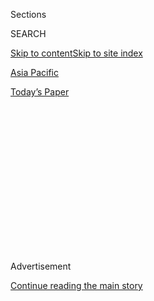<div id="app">

<div>

<div>

<div>

<div class="NYTAppHideMasthead css-1q2w90k e1suatyy0">

<div class="section css-ui9rw0 e1suatyy2">

<div class="css-eph4ug er09x8g0">

<div class="css-6n7j50">

</div>

<span class="css-1dv1kvn">Sections</span>

<div class="css-10488qs">

<span class="css-1dv1kvn">SEARCH</span>

</div>

[Skip to content](#site-content)[Skip to site index](#site-index)

</div>

<div id="masthead-section-label" class="css-1wr3we4 eaxe0e00">

[Asia
Pacific](https://www.nytimes3xbfgragh.onion/section/world/asia)

</div>

<div class="css-10698na e1huz5gh0">

</div>

</div>

<div id="masthead-bar-one" class="section hasLinks css-15hmgas e1csuq9d3">

<div class="css-uqyvli e1csuq9d0">

</div>

<div class="css-1uqjmks e1csuq9d1">

</div>

<div class="css-9e9ivx">

[](https://myaccount.nytimes3xbfgragh.onion/auth/login?response_type=cookie&client_id=vi)

</div>

<div class="css-1bvtpon e1csuq9d2">

[Today’s
Paper](https://www.nytimes3xbfgragh.onion/section/todayspaper)

</div>

</div>

</div>

</div>

<div data-aria-hidden="false">

<div id="site-content" data-role="main">

<div>

<div class="css-1aor85t" style="opacity:0.000000001;z-index:-1;visibility:hidden">

<div class="css-1hqnpie">

<div class="css-epjblv">

<span class="css-17xtcya">[Asia
Pacific](/section/world/asia)</span><span class="css-x15j1o">|</span><span class="css-fwqvlz">Park
Geun-hye, Ousted President of South Korea, Is Formally
Indicted</span>

</div>

<div class="css-k008qs">

<div class="css-1iwv8en">

<span class="css-18z7m18"></span>

<div>

</div>

</div>

<span class="css-1n6z4y">https://nyti.ms/2oOgzDj</span>

<div class="css-1705lsu">

<div class="css-4xjgmj">

<div class="css-4skfbu" data-role="toolbar" data-aria-label="Social Media Share buttons, Save button, and Comments Panel with current comment count" data-testid="share-tools">

  - 
  - 
  - 
  - 
    
    <div class="css-6n7j50">
    
    </div>

  - 

</div>

</div>

</div>

</div>

</div>

</div>

<div class="css-13pd83m">

</div>

<div id="top-wrapper" class="css-1sy8kpn">

<div id="top-slug" class="css-l9onyx">

Advertisement

</div>

[Continue reading the main
story](#after-top)

<div class="ad top-wrapper" style="text-align:center;height:100%;display:block;min-height:250px">

<div id="top" class="place-ad" data-position="top" data-size-key="top">

</div>

</div>

<div id="after-top">

</div>

</div>

<div id="sponsor-wrapper" class="css-1hyfx7x">

<div id="sponsor-slug" class="css-19vbshk">

Supported by

</div>

[Continue reading the main
story](#after-sponsor)

<div id="sponsor" class="ad sponsor-wrapper" style="text-align:center;height:100%;display:block">

</div>

<div id="after-sponsor">

</div>

</div>

<div class="css-1vkm6nb ehdk2mb0">

# Park Geun-hye, Ousted President of South Korea, Is Formally Indicted

</div>

<div class="css-79elbk" data-testid="photoviewer-wrapper">

<div class="css-z3e15g" data-testid="photoviewer-wrapper-hidden">

</div>

<div class="css-1a48zt4 ehw59r15" data-testid="photoviewer-children">

![<span class="css-16f3y1r e13ogyst0" data-aria-hidden="true">Park
Geun-hye, the former president of South Korea, in Seoul, the capital,
last month. She has been arrested and jailed on bribery and other
criminal
charges.</span><span class="css-cnj6d5 e1z0qqy90" itemprop="copyrightHolder"><span class="css-1ly73wi e1tej78p0">Credit...</span><span><span>Kim
Hong-Ji/Reuters</span></span></span>](https://static01.graylady3jvrrxbe.onion/images/2017/04/18/world/18skorea-1/18skorea-1-articleLarge.jpg?quality=75&auto=webp&disable=upscale)

</div>

</div>

<div class="css-xt80pu e12qa4dv0">

<div class="css-18e8msd">

<div class="css-vp77d3 epjyd6m0">

<div class="css-1baulvz">

By [<span class="css-1baulvz last-byline" itemprop="name">Choe
Sang-Hun</span>](http://www.nytimes3xbfgragh.onion/by/choe-sang-hun)

</div>

</div>

  - April 17,
    2017

  - 
    
    <div class="css-4xjgmj">
    
    <div class="css-d8bdto" data-role="toolbar" data-aria-label="Social Media Share buttons, Save button, and Comments Panel with current comment count" data-testid="share-tools">
    
      - 
      - 
      - 
      - 
        
        <div class="css-6n7j50">
        
        </div>
    
      - 
    
    </div>
    
    </div>

</div>

</div>

<div class="section meteredContent css-1r7ky0e" name="articleBody" itemprop="articleBody">

<div class="css-1fanzo5 StoryBodyCompanionColumn">

<div class="css-53u6y8">

SEOUL, South Korea — South Korea’s recently impeached and ousted
president, Park Geun-hye, was formally indicted on Monday on charges of
collecting or demanding $52 million in bribes, becoming the first leader
put on criminal trial since the mid-1990s, when two former
military-backed presidents were imprisoned for corruption and mutiny.

Prosecutors [arrested Ms.
Park](https://www.nytimes3xbfgragh.onion/2017/03/30/world/asia/park-geun-hye-south-korea-arrest.html)
on 13 criminal charges in March. They have questioned her five times in
her jail cell outside Seoul. In the indictment on Monday, the number of
criminal charges against Ms. Park increased to 18, including bribery,
coercion, abuse of office and illegal leaking of government secrets.

The indictment, a widely expected follow-up to Ms. Park’s arrest, will
prompt the Seoul Central District Court to open a trial. The court is
expected to assign the case to a three-judge panel soon.

The judges will then set the date for the first hearing in what will
become the biggest court trial since the former military dictator Chun
Doo-hwan was [sentenced to
death](http://www.nytimes3xbfgragh.onion/1995/12/22/world/south-korea-indicts-2-former-presidents-in-staging-of-1979-coup.html)
and his friend and successor, Roh Tae-woo, was sentenced to 22½ years in
prison on bribery, mutiny and sedition charges in 1996. (Their sentences
were later reduced, and they were pardoned and released in 1997.)

</div>

</div>

<div class="css-1fanzo5 StoryBodyCompanionColumn">

<div class="css-53u6y8">

Months of political turmoil and intrigue, set in motion when huge crowds
began gathering in central Seoul in the fall to [demand Ms. Park’s
resignation](https://www.nytimes3xbfgragh.onion/2016/11/26/world/asia/korea-park-geun-hye-protests.html),
were capped by a Constitutional Court ruling in early March that
[formally removed
her](https://www.nytimes3xbfgragh.onion/2017/03/09/world/asia/park-geun-hye-impeached-south-korea.html)
from office.

The National Assembly had [voted in December to impeach
her](https://www.nytimes3xbfgragh.onion/2016/12/09/world/asia/south-korea-president-park-geun-hye-impeached.html)
on charges of bribery, extortion and abuse of power.

The sprawling corruption scandal implicated the leadership of Samsung,
the nation’s largest conglomerate, and other big businesses, rekindling
public furor over decades-old ties between government and corporations
in one of Asia’s most vibrant democracies.

The coercion charge against Ms. Park stems from $68 million she and a
[longtime confidante, Choi
Soon-sil](https://www.nytimes3xbfgragh.onion/2016/11/06/world/asia/south-koreans-ashamed-over-les-secretive-adviser.html),
were accused of extorting from big businesses in the form of “donations”
to two foundations that Ms. Choi controlled.

But a more damning charge against Ms. Park and Ms. Choi was bribery. The
$52 million they were accused of collecting or demanding in bribes from
businesses included $38 million in bribes or promised bribes from
Samsung. Ms. Choi and the company’s top executive, Lee Jae-yong, were
also under arrest and on trial.

</div>

</div>

<div class="css-1fanzo5 StoryBodyCompanionColumn">

<div class="css-53u6y8">

On Monday, prosecutors also charged Ms. Park and Ms. Choi with demanding
bribes worth $6.2 million from the retail conglomerate Lotte and $7.8
million from the telecommunications and semiconductor conglomerate SK.
Shin Dong-bin, the chairman of Lotte, was indicted on bribery charges on
Monday. But Mr. Shin, who was already on trial on tax evasion and
embezzlement charges stemming from [a separate corruption
scandal](https://www.nytimes3xbfgragh.onion/2016/10/20/business/international/south-korea-lotte-chaebol-conglomerate-indicted.html),
was not arrested.

Lotte had no immediate reaction on Monday.

Both Lotte and SK had lost valuable licenses to run duty-free shops in
2015 and lobbied to regain them last year. Mr. Shin was accused of
paying the $6.2 million bribe in May while seeking government help to
regain the license. The money was later returned, but Lotte won back its
license in December.

Ms. Park and Ms. Choi were accused of demanding a $7.8 million bribe
from SK, prosecutors said on Monday. But SK did not pay the money, and
its chairman, Chey Tae-won, was spared indictment on Monday. (SK did not
get back its duty-free shop license.)

In a [trial that began last
month](https://www.nytimes3xbfgragh.onion/2017/03/09/business/jay-y-lee-samsung-trial.html),
Mr. Lee, the third-generation scion of the family that runs the Samsung
conglomerate and the vice chairman of Samsung Electronics, has
vehemently denied the bribery and other charges against him. He has said
that he sought no favor from Ms. Park’s government in return for the
money Samsung admitted contributing to support Ms. Choi’s foundations
and her daughter.

Prosecutors said that what the company called “donations” were bribes
used to win government support for the contentious 2015 merger of two
Samsung affiliates, which they say helped Mr. Lee cement control of the
conglomerate.

Ms. Park, too, has denied the charges against her, arguing that she was
victimized by her political enemies.

The removal and arrest of Ms. Park, an icon of the conservative
establishment, have been a crushing blow to that camp.

</div>

</div>

<div class="css-1fanzo5 StoryBodyCompanionColumn">

<div class="css-53u6y8">

[Moon
Jae-in](https://www.nytimes3xbfgragh.onion/2017/03/10/world/asia/south-korea-liberals-impeachment.html)
and [Ahn
Cheol-soo](https://www.nytimes3xbfgragh.onion/2017/04/14/world/asia/south-korea-election-ahn-cheol-soo.html),
leading contenders in the election next month to select Ms. Park’s
successor, were both opposition politicians and vocal critics of her
four-year run in power, which they said symbolized a government that
served the privileged rather than the common good and that continued
corrupt ties with big businesses. Two conservative candidates are
polling in the single digits in pre-election surveys.

Ms. Park’s downfall and the presidential election in South Korea also
have the potential to rattle the delicate balance of international
diplomacy in Asia at a time of heightened tensions with North Korea.

Both Mr. Moon and Mr. Ahn criticized the hard-line North Korean policy
of Ms. Park’s government and Washington. They said that sanctions and
pressure alone had failed to stop the North’s nuclear and missile
programs and that it was time to try dialogue.

Ms. Park is the daughter of the former military dictator Park Chung-hee,
who seized power in a coup in 1961 and ruled South Korea with martial
law and the arbitrary arrests and torture of dissidents before he was
[assassinated by his spy chief
in 1979](http://www.nytimes3xbfgragh.onion/1979/10/27/archives/president-park-is-slain-in-korea-by-intelligence-chief-seoul-says.html).

Ms. Park was the first leader of South Korea to be forced from office in
response to popular pressure since the founding president, Syngman Rhee,
fled into exile in Hawaii in 1960 after protests against his corrupt,
authoritarian rule.

If she is convicted of bribery, Ms. Park, 65, could face 10 years to
life in prison, although her successor has the power to free her with a
presidential pardon.

</div>

</div>

</div>

<div>

</div>

<div>

</div>

<div>

</div>

<div>

<div id="bottom-wrapper" class="css-1ede5it">

<div id="bottom-slug" class="css-l9onyx">

Advertisement

</div>

[Continue reading the main
story](#after-bottom)

<div id="bottom" class="ad bottom-wrapper" style="text-align:center;height:100%;display:block;min-height:90px">

</div>

<div id="after-bottom">

</div>

</div>

</div>

</div>

</div>

## Site Index

<div>

</div>

## Site Information Navigation

  - [© <span>2020</span> <span>The New York Times
    Company</span>](https://help.nytimes3xbfgragh.onion/hc/en-us/articles/115014792127-Copyright-notice)

<!-- end list -->

  - [NYTCo](https://www.nytco.com/)
  - [Contact
    Us](https://help.nytimes3xbfgragh.onion/hc/en-us/articles/115015385887-Contact-Us)
  - [Work with us](https://www.nytco.com/careers/)
  - [Advertise](https://nytmediakit.com/)
  - [T Brand Studio](http://www.tbrandstudio.com/)
  - [Your Ad
    Choices](https://www.nytimes3xbfgragh.onion/privacy/cookie-policy#how-do-i-manage-trackers)
  - [Privacy](https://www.nytimes3xbfgragh.onion/privacy)
  - [Terms of
    Service](https://help.nytimes3xbfgragh.onion/hc/en-us/articles/115014893428-Terms-of-service)
  - [Terms of
    Sale](https://help.nytimes3xbfgragh.onion/hc/en-us/articles/115014893968-Terms-of-sale)
  - [Site
    Map](https://spiderbites.nytimes3xbfgragh.onion)
  - [Help](https://help.nytimes3xbfgragh.onion/hc/en-us)
  - [Subscriptions](https://www.nytimes3xbfgragh.onion/subscription?campaignId=37WXW)

</div>

</div>

</div>

</div>
